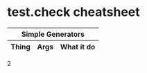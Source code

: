 # test.check cheatsheet

<table>
  <thead>
    <th colspan="3">Simple Generators</th>
  </thead>
  <thead>
    <th>Thing</th><th>Args</th><th>What it do</th>
  </thead>
</table>2
